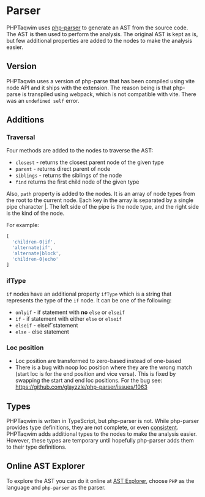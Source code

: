 # Parser
PHPTaqwim uses [php-parser](https://www.npmjs.com/package/php-parser) to generate an AST from the source code. The AST is then used to perform the analysis. The original AST is kept as is, but few additional properties are added to the nodes to make the analysis easier.

## Version
PHPTaqwin uses a version of php-parse that has been compiled using vite node API and it ships with the extension. The reason being is that php-parse is transpiled using webpack, which is not compatible with vite. There was an `undefined self` error.

## Additions
### Traversal
Four methods are added to the nodes to traverse the AST:
- `closest` - returns the closest parent node of the given type
- `parent` - returns direct parent of node
- `siblings` - returns the siblings of the node
- `find`  returns the first child node of the given type

Also, `path` property is added to the nodes. It is an array of node types from the root to the current node. Each key in the array is separated by a single pipe character |. The left side of the pipe is the node type, and the right side is the kind of the node. 

For example:
```js
[
  'children-0|if',
  'alternate|if',
  'alternate|block',
  'children-0|echo'
]
```

### ifType
`if` nodes have an additional property `ifType` which is a string that represents the type of the `if` node. It can be one of the following:
- `onlyif` - if statement with **no** `else` or `elseif`
- `if` - if statement with either `else` or `elseif`
- `elseif` - elseif`statement
- `else` - else statement

### Loc position
- Loc position are transformed to zero-based instead of one-based
- There is a bug with noop loc position where they are the wrong match (start loc is for the end position and vice versa). This is fixed by swapping the start and end loc positions.
For the bug see: https://github.com/glayzzle/php-parser/issues/1063
  
## Types
PHPTaqwim is wrtten in TypeScript, but php-parser is not. While php-parser provides type definitions, they are not complete, or even [consistent](https://github.com/glayzzle/php-parser/issues/1008). PHPTaqwim adds additional types to the nodes to make the analysis easier. However, these types are temporary until hopefully php-parser adds them to their type definitions.

## Online AST Explorer
To explore the AST you can do it online at [AST Explorer](https://astexplorer.net/), choose `PHP` as the language and `php-parser` as the parser.
